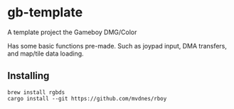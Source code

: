 # gb-template

A template project the Gameboy DMG/Color 

Has some basic functions pre-made.  Such as joypad input, DMA transfers, and map/tile data loading.

## Installing

```
brew install rgbds
cargo install --git https://github.com/mvdnes/rboy
```
